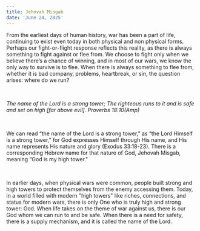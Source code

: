 ```yaml
---
title: Jehovah Misgab
date: 'June 24, 2025'
---
```


<script>
  import { theme2 } from '../../../../store/themes/theme2.svelte';
  import ArticleHero from '../../../../components/article_components/article_hero.svelte';
  import ArticleHeader from '../../../../components/article_components/article_header.svelte';
</script>

<ArticleHero 
  title={title} 
  date={date}
  subtopic={theme2.subtopics[2]} 
/>

<ArticleHeader content="Jehovah Misgab - A Place of Safety" />

From the earliest days of human history, war has been a part of life, continuing to exist even today in both physical and non physical forms. Perhaps our fight-or-flight response reflects this reality, as there is always something to fight against or flee from. We choose to fight only when we believe there’s a chance of winning, and in most of our wars, we know the only way to survive is to flee. When there is always something to flee from, whether it is bad company, problems, heartbreak, or sin, the question arises: where do we run?

<br />

_The name of the Lord is a strong tower;_ 
_The righteous runs to it and is safe and set on high [far above evil]._
_Proverbs 18:10(Amp)_

<br />

We can read “the name of the Lord is a strong tower,” as “the Lord Himself is a strong tower,” for God expresses Himself through His name, and His name represents His nature and glory (Exodus 33:18-23). There is a corresponding Hebrew name for that nature of God, Jehovah Misgab, meaning “God is my high tower."

<br />

In earlier days, when physical wars were common, people built strong and high towers to protect themselves from the enemy accessing them. Today, in a world filled with modern "high towers" like riches, connections, and status for modern wars, there is only One who is truly high and strong tower: God. When life takes on the theme of war against us, there is our God whom we can run to and be safe. When there is a need for safety, there is a supply mechanism, and it is called the name of the Lord.